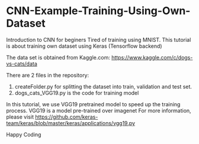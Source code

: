 # CNN-Example-Training-Using-Own-Dataset
Introduction to CNN for beginers
Tired of training using MNIST. This tutorial is about training own dataset using Keras (Tensorflow backend)

The data set is obtained from Kaggle.com:
https://www.kaggle.com/c/dogs-vs-cats/data

There are 2 files in the repository:
1. createFolder.py for splitting the dataset into train, validation and test set.
2. dogs_cats_VGG19.py is the code for training model 

In this tutorial, we use VGG19 pretrained model to speed up the training process. 
VGG19 is a model pre-trained over imagenet
For more information, please visit https://github.com/keras-team/keras/blob/master/keras/applications/vgg19.py


Happy Coding 
